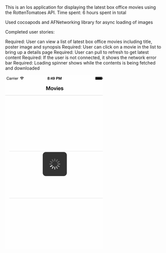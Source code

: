 This is an Ios application for displaying the latest box office movies using the RottenTomatoes API.
Time spent: 6 hours spent in total

Used cocoapods and AFNetworking library for async loading of images

Completed user stories:

Required: User can view a list of latest box office movies including title, poster image and synopsis
Required: User can click on a movie in the list to bring up a details page
Required: User can pull to refresh to get latest content
Required: If the user is not connected, it shows the network error bar
Required: Loading spinner shows while the contents is being fetched and downloaded


![Video Walkthrough](rottenTomatoesVideo.gif)
